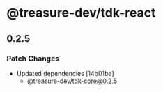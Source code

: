 # @treasure-dev/tdk-react

## 0.2.5

### Patch Changes

- Updated dependencies [14b01be]
  - @treasure-dev/tdk-core@0.2.5
